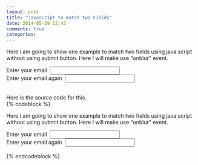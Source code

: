 ```yaml
---
layout: post
title: "Javascript to match two Fields"
date: 2014-05-29 12:42
comments: true
categories: 
---
```


<script type="text/javascript">
function checkEmail() {
var mail1=document.getElementById('email1');
var mail2=document.getElementById('email2');
var err=document.getElementById('error');

if ((mail1.value != mail2.value)&&(mail1.value!="")&&(mail2.value!="")){

	mail1.style.background="#FF7B7B";
	mail2.style.background="#FF7B7B";
	err.innerHTML="The email id's do not match"
	return false;
}
if((mail1.value=="")||(mail2.value==""))
{
//do nothing
}
else {
	mail1.style.background="#A2FFA2";
	mail2.style.background="#A2FFA2";
	err.innerHTML=""
	return true;
}
}
</script>
Here i am going to show one example to match two fields using java script without using submit button.
Here I will make use "onblur" event.
<div>
Enter your email &nbsp;<input type="email" id="email1" >
<br>
Enter your email again &nbsp;<input type="email" id="email2" onblur="checkEmail()" >
<div id="error" style="color:#ff0000"></div>
</div>
<br>

Here is the source code for this.<br>
{% codeblock %}
<script type="text/javascript">
function checkEmail() {
var mail1=document.getElementById('email1');
var mail2=document.getElementById('email2');
var err=document.getElementById('error');

if ((mail1.value != mail2.value)&&(mail1.value!="")&&(mail2.value!="")){

	mail1.style.background="#FF7B7B";
	mail2.style.background="#FF7B7B";
	err.innerHTML="The email id's do not match"
	return false;
}
if((mail1.value=="")||(mail2.value==""))
{
//do nothing
}
else {
	mail1.style.background="#A2FFA2";
	mail2.style.background="#A2FFA2";
	err.innerHTML=""
	return true;
}
}
</script>
Here i am going to show one example to match two fields using java script without using submit button.
Here I will make use "onblur" event.
<div>
Enter your email &nbsp;<input type="email" id="email1" >
<br>
Enter your email again &nbsp;<input type="email" id="email2" onblur="checkEmail()" >
<div id="error" style="color:#ff0000"></div>
</div>
<br>
{% endcodeblock %}

